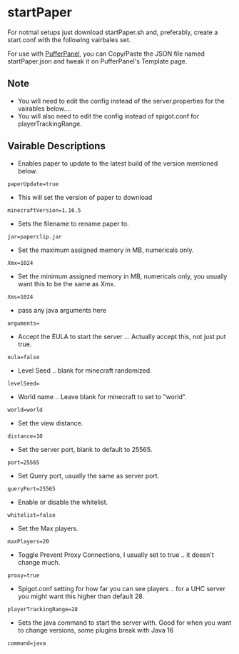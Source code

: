 # startPaper
For notmal setups just download startPaper.sh and, preferably, create a start.conf with the following vairbales set.

For use with [PufferPanel](https://github.com/PufferPanel/PufferPanel), you can Copy/Paste the JSON file named startPaper.json and tweak it on PufferPanel's Template page.
## Note
* You will need to edit the config instead of the server.properties for the vairables below....
* You will also need to edit the config instead of spigot.conf for playerTrackingRange.


## Vairable Descriptions
* Enables paper to update to the latest build of the version mentioned below.

``
paperUpdate=true
``
* This will set the version of paper to download

``
minecraftVersion=1.16.5
``
* Sets the filename to rename paper to.

``
jar=paperclip.jar
``
* Set the maximum assigned memory in MB, numericals only.

``
Xmx=1024
``
* Set the minimum assigned memory in MB, numericals only, you usually want this to be the same as Xmx.

``
Xms=1024
``
* pass any java arguments here

``
arguments=
``
* Accept the EULA to start the server ... Actually accept this, not just put true.

``
eula=false
``
* Level Seed .. blank for minecraft randomized.

``
levelSeed=
``
* World name .. Leave blank for minecraft to set to "world".

``
world=world
``
* Set the view distance.

``
distance=10
``
* Set the server port, blank to default to 25565.

``
port=25565
``
* Set Query port, usually the same as server port.

``
queryPort=25565
``
* Enable or disable the whitelist.

``
whitelist=false
``
* Set the Max players.

``
maxPlayers=20
``
* Toggle Prevent Proxy Connections, I usually set to true .. it doesn't change much.

``
proxy=true
``
* Spigot.conf setting for how far you can see players .. for a UHC server you might want this higher than default 28.

``
playerTrackingRange=28
``
* Sets the java command to start the server with. Good for when you want to change versions, some plugins break with Java 16

``
command=java
``
